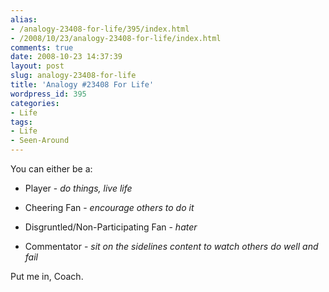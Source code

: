 ```yaml
---
alias:
- /analogy-23408-for-life/395/index.html
- /2008/10/23/analogy-23408-for-life/index.html
comments: true
date: 2008-10-23 14:37:39
layout: post
slug: analogy-23408-for-life
title: 'Analogy #23408 For Life'
wordpress_id: 395
categories:
- Life
tags:
- Life
- Seen-Around
---
```


You can either be a:




  * Player - _do things, live life_


  * Cheering Fan - _encourage others to do it_


  * Disgruntled/Non-Participating Fan - _hater_


  * Commentator - _sit on the sidelines content to watch others do well and fail_



Put me in, Coach.
